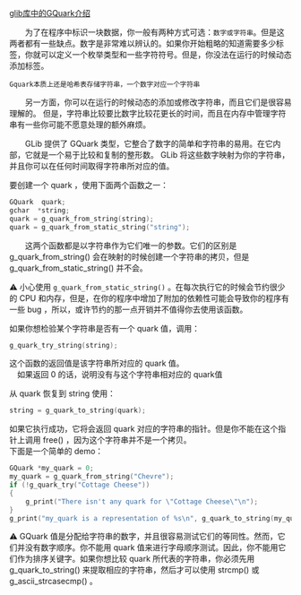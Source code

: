 
[glib库中的GQuark介绍](https://blog.csdn.net/xtx1990/article/details/8161390)

&emsp;&emsp;为了在程序中标识一块数据，你一般有两种方式可选：`数字或字符串`。但是这两者都有一些缺点。数字是非常难以辨认的。如果你开始粗略的知道需要多少标签，你就可以定义一个枚举类型和一些字符符号。但是，你没法在运行的时候动态添加标签。

``Gquark本质上还是哈希表存储字符串，一个数字对应一个字符串``

&emsp;&emsp;另一方面，你可以在运行的时候动态的添加或修改字符串，而且它们是很容易理解的。   但是，字符串比较要比数字比较花更长的时间，而且在内存中管理字符串有一些你可能不愿意处理的额外麻烦。

&emsp;&emsp;GLib 提供了 GQuark 类型，它整合了数字的简单和字符串的易用。在它内部，它就是一个易于比较和复制的整形数。 GLib 将这些数字映射为你的字符串，并且你可以在任何时间取得字符串所对应的值。

要创建一个 quark ，使用下面两个函数之一：
```c
GQuark  quark;
gchar  *string;
quark = g_quark_from_string(string);
quark = g_quark_from_static_string("string");
```
&emsp;&emsp;这两个函数都是以字符串作为它们唯一的参数。它们的区别是 g_quark_from_string() 会在映射的时候创建一个字符串的拷贝，但是 g_quark_from_static_string() 并不会。

:warning:  小心使用 `g_quark_from_static_string()` 。在每次执行它的时候会节约很少的 CPU 和内存，但是，在你的程序中增加了附加的依赖性可能会导致你的程序有一些 bug ，所以，或许节约的那一点开销并不值得你去使用该函数。


如果你想检验某个字符串是否有一个 quark 值，调用：
```c
g_quark_try_string(string);
```
这个函数的返回值是该字符串所对应的 quark 值。  
&emsp;如果返回 0 的话，说明没有与这个字符串相对应的 quark值


从 quark 恢复到 string 使用：
```c
string = g_quark_to_string(quark);
```
如果它执行成功，它将会返回 quark 对应的字符串的指针。但是你不能在这个指针上调用 free() ，因为这个字符串并不是一个拷贝。  
下面是一个简单的 demo：
```c
GQuark *my_quark = 0;
my_quark = g_quark_from_string("Chevre");
if (!g_quark_try("Cottage Cheese"))
{
    g_print("There isn't any quark for \"Cottage Cheese\"\n");
}
g_print("my_quark is a representation of %s\n", g_quark_to_string(my_quark));
```


:warning: GQuark 值是分配给字符串的数字，并且很容易测试它们的等同性。然而，它们并没有数字顺序。你不能用 quark 值来进行字母顺序测试。因此，你不能用它们作为排序关键字。如果你想比较 quark 所代表的字符串，你必须先用 g_quark_to_string() 来提取相应的字符串，然后才可以使用 strcmp() 或 g_ascii_strcasecmp() 。
